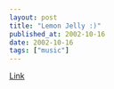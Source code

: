 ```yaml
---
layout: post
title: "Lemon Jelly :)"
published_at: 2002-10-16
date: 2002-10-16
tags: ["music"]
---
```


[Link](http://www.lemonjelly.ky/)  
